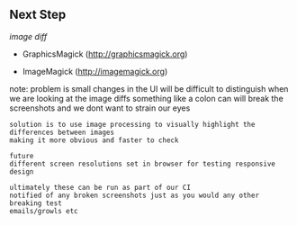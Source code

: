 ## Next Step

*image diff*

* GraphicsMagick (http://graphicsmagick.org)

* ImageMagick (http://imagemagick.org)

note:
    problem is small changes in the UI will be difficult to distinguish
    when we are looking at the image diffs
    something like a colon can will break the screenshots and we dont want to strain our eyes

    solution is to use image processing to visually highlight the differences between images
    making it more obvious and faster to check

    future
    different screen resolutions set in browser for testing responsive design

    ultimately these can be run as part of our CI
    notified of any broken screenshots just as you would any other breaking test
    emails/growls etc
